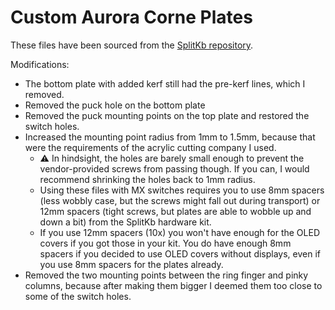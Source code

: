 # Custom Aurora Corne Plates

These files have been sourced from the [SplitKb repository](https://github.com/splitkb/aurora/tree/master/Aurora%20Corne).

Modifications:
- The bottom plate with added kerf still had the pre-kerf lines, which I removed.
- Removed the puck hole on the bottom plate
- Removed the puck mounting points on the top plate and restored the switch holes.
- Increased the mounting point radius from 1mm to 1.5mm, because that were the requirements of the acrylic cutting company I used.
  - :warning: In hindsight, the holes are barely small enough to prevent the vendor-provided screws from passing though. If you can, I would recommend shrinking the holes back to 1mm radius.
  - Using these files with MX switches requires you to use 8mm spacers (less wobbly case, but the screws might fall out during transport) or 12mm spacers (tight screws, but plates are able to wobble up and down a bit) from the SplitKb hardware kit.
  - If you use 12mm spacers (10x) you won't have enough for the OLED covers if you got those in your kit. You do have enough 8mm spacers if you decided to use OLED covers without displays, even if you use 8mm spacers for the plates already. 
- Removed the two mounting points between the ring finger and pinky columns, because after making them bigger I deemed them too close to some of the switch holes.